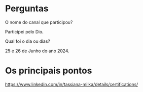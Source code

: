 



# Perguntas

O nome do canal que participou?


Participei pelo Dio.


Qual foi o dia ou dias?


25 e 26 de Junho do ano 2024.


# Os principais pontos





https://www.linkedin.com/in/tassiana-milka/details/certifications/
